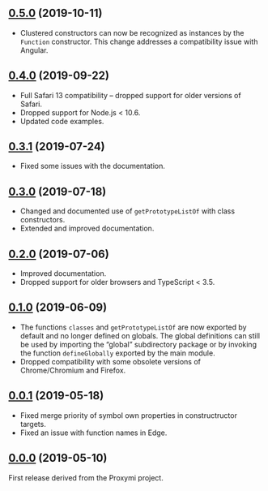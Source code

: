 <a name="0.5.0"></a>
## [0.5.0](https://github.com/fasttime/Polytype/releases/tag/0.5.0) (2019-10-11)

* Clustered constructors can now be recognized as instances by the `Function` constructor.
This change addresses a compatibility issue with Angular.

<a name="0.4.0"></a>
## [0.4.0](https://github.com/fasttime/Polytype/releases/tag/0.4.0) (2019-09-22)

* Full Safari 13 compatibility – dropped support for older versions of Safari.
* Dropped support for Node.js &lt; 10.6.
* Updated code examples.

<a name="0.3.1"></a>
## [0.3.1](https://github.com/fasttime/Polytype/releases/tag/0.3.1) (2019-07-24)

* Fixed some issues with the documentation.

<a name="0.3.0"></a>
## [0.3.0](https://github.com/fasttime/Polytype/releases/tag/0.3.0) (2019-07-18)

* Changed and documented use of `getPrototypeListOf` with class constructors.
* Extended and improved documentation.

<a name="0.2.0"></a>
## [0.2.0](https://github.com/fasttime/Polytype/releases/tag/0.2.0) (2019-07-06)

* Improved documentation.
* Dropped support for older browsers and TypeScript &lt; 3.5.

<a name="0.1.0"></a>
## [0.1.0](https://github.com/fasttime/Polytype/releases/tag/0.1.0) (2019-06-09)

* The functions `classes` and `getPrototypeListOf` are now exported by default and no longer defined
on globals.
The global definitions can still be used by importing the “global” subdirectory package or by
invoking the function `defineGlobally` exported by the main module.
* Dropped compatibility with some obsolete versions of Chrome/Chromium and Firefox.

<a name="0.0.1"></a>
## [0.0.1](https://github.com/fasttime/Polytype/releases/tag/0.0.1) (2019-05-18)

* Fixed merge priority of symbol own properties in constructructor targets.
* Fixed an issue with function names in Edge.

<a name="0.0.0"></a>
## [0.0.0](https://github.com/fasttime/Polytype/releases/tag/0.0.0) (2019-05-10)

First release derived from the Proxymi project.
